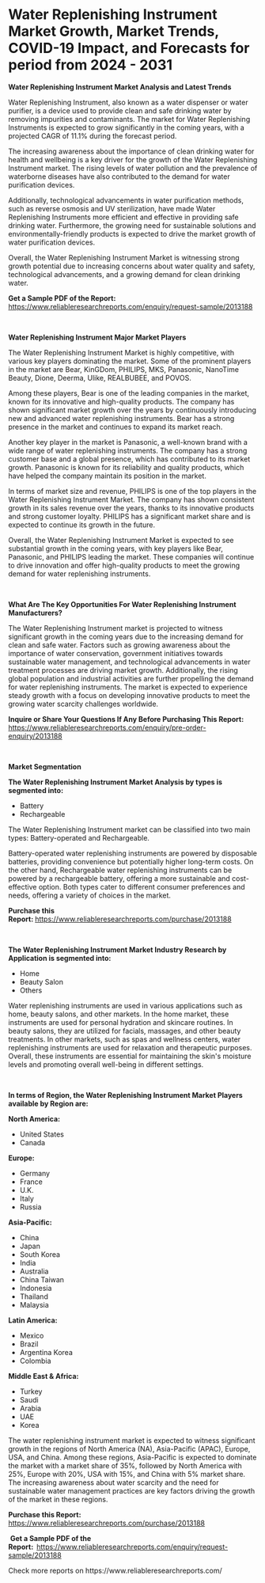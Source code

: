 <p><h1>Water Replenishing Instrument Market Growth, Market Trends, COVID-19 Impact, and Forecasts for period from 2024 - 2031</h1></p><p><strong>Water Replenishing Instrument Market Analysis and Latest Trends</strong></p>
<p><p>Water Replenishing Instrument, also known as a water dispenser or water purifier, is a device used to provide clean and safe drinking water by removing impurities and contaminants. The market for Water Replenishing Instruments is expected to grow significantly in the coming years, with a projected CAGR of 11.1% during the forecast period. </p><p>The increasing awareness about the importance of clean drinking water for health and wellbeing is a key driver for the growth of the Water Replenishing Instrument market. The rising levels of water pollution and the prevalence of waterborne diseases have also contributed to the demand for water purification devices. </p><p>Additionally, technological advancements in water purification methods, such as reverse osmosis and UV sterilization, have made Water Replenishing Instruments more efficient and effective in providing safe drinking water. Furthermore, the growing need for sustainable solutions and environmentally-friendly products is expected to drive the market growth of water purification devices.</p><p>Overall, the Water Replenishing Instrument Market is witnessing strong growth potential due to increasing concerns about water quality and safety, technological advancements, and a growing demand for clean drinking water.</p></p>
<p><strong>Get a Sample PDF of the Report:&nbsp;</strong> <a href="https://www.reliableresearchreports.com/enquiry/request-sample/2013188">https://www.reliableresearchreports.com/enquiry/request-sample/2013188</a></p>
<p>&nbsp;</p>
<p><strong>Water Replenishing Instrument Major Market Players</strong></p>
<p><p>The Water Replenishing Instrument Market is highly competitive, with various key players dominating the market. Some of the prominent players in the market are Bear, KinGDom, PHILIPS, MKS, Panasonic, NanoTime Beauty, Dione, Deerma, Ulike, REALBUBEE, and POVOS.</p><p>Among these players, Bear is one of the leading companies in the market, known for its innovative and high-quality products. The company has shown significant market growth over the years by continuously introducing new and advanced water replenishing instruments. Bear has a strong presence in the market and continues to expand its market reach.</p><p>Another key player in the market is Panasonic, a well-known brand with a wide range of water replenishing instruments. The company has a strong customer base and a global presence, which has contributed to its market growth. Panasonic is known for its reliability and quality products, which have helped the company maintain its position in the market.</p><p>In terms of market size and revenue, PHILIPS is one of the top players in the Water Replenishing Instrument Market. The company has shown consistent growth in its sales revenue over the years, thanks to its innovative products and strong customer loyalty. PHILIPS has a significant market share and is expected to continue its growth in the future.</p><p>Overall, the Water Replenishing Instrument Market is expected to see substantial growth in the coming years, with key players like Bear, Panasonic, and PHILIPS leading the market. These companies will continue to drive innovation and offer high-quality products to meet the growing demand for water replenishing instruments.</p></p>
<p>&nbsp;</p>
<p><strong>What Are The Key Opportunities For Water Replenishing Instrument Manufacturers?</strong></p>
<p><p>The Water Replenishing Instrument market is projected to witness significant growth in the coming years due to the increasing demand for clean and safe water. Factors such as growing awareness about the importance of water conservation, government initiatives towards sustainable water management, and technological advancements in water treatment processes are driving market growth. Additionally, the rising global population and industrial activities are further propelling the demand for water replenishing instruments. The market is expected to experience steady growth with a focus on developing innovative products to meet the growing water scarcity challenges worldwide.</p></p>
<p><strong>Inquire or Share Your Questions If Any Before Purchasing This Report:</strong> <a href="https://www.reliableresearchreports.com/enquiry/pre-order-enquiry/2013188">https://www.reliableresearchreports.com/enquiry/pre-order-enquiry/2013188</a></p>
<p>&nbsp;</p>
<p><strong>Market Segmentation</strong></p>
<p><strong>The Water Replenishing Instrument Market Analysis by types is segmented into:</strong></p>
<p><ul><li>Battery</li><li>Rechargeable</li></ul></p>
<p><p>The Water Replenishing Instrument market can be classified into two main types: Battery-operated and Rechargeable. </p><p>Battery-operated water replenishing instruments are powered by disposable batteries, providing convenience but potentially higher long-term costs. On the other hand, Rechargeable water replenishing instruments can be powered by a rechargeable battery, offering a more sustainable and cost-effective option. Both types cater to different consumer preferences and needs, offering a variety of choices in the market.</p></p>
<p><strong>Purchase this Report:&nbsp;</strong><a href="https://www.reliableresearchreports.com/purchase/2013188">https://www.reliableresearchreports.com/purchase/2013188</a></p>
<p>&nbsp;</p>
<p><strong>The Water Replenishing Instrument Market Industry Research by Application is segmented into:</strong></p>
<p><ul><li>Home</li><li>Beauty Salon</li><li>Others</li></ul></p>
<p><p>Water replenishing instruments are used in various applications such as home, beauty salons, and other markets. In the home market, these instruments are used for personal hydration and skincare routines. In beauty salons, they are utilized for facials, massages, and other beauty treatments. In other markets, such as spas and wellness centers, water replenishing instruments are used for relaxation and therapeutic purposes. Overall, these instruments are essential for maintaining the skin's moisture levels and promoting overall well-being in different settings.</p></p>
<p>&nbsp;</p>
<p><strong>In terms of Region, the Water Replenishing Instrument Market Players available by Region are:</strong></p>
<p>
    <p> <strong> North America: </strong>
        <ul>
            <li>United States</li>
            <li>Canada</li>
        </ul>
        </p> 
    <p> <strong> Europe: </strong>
        <ul>
            <li>Germany</li>
            <li>France</li>
            <li>U.K.</li>
            <li>Italy</li>
            <li>Russia</li>
        </ul>
        </p> 
    <p> <strong> Asia-Pacific: </strong>
        <ul>
            <li>China</li>
            <li>Japan</li>
            <li>South Korea</li>
            <li>India</li>
            <li>Australia</li>
            <li>China Taiwan</li>
            <li>Indonesia</li>
            <li>Thailand</li>
            <li>Malaysia</li>
        </ul>
        </p> 
    <p> <strong> Latin America: </strong>
        <ul>
            <li>Mexico</li>
            <li>Brazil</li>
            <li>Argentina Korea</li>
            <li>Colombia</li>
        </ul>
        </p> 
    <p> <strong> Middle East & Africa: </strong>
        <ul>
            <li>Turkey</li>
            <li>Saudi</li>
            <li>Arabia</li>
            <li>UAE</li>
            <li>Korea</li>
        </ul>
    </p>
    </p>
<p><p>The water replenishing instrument market is expected to witness significant growth in the regions of North America (NA), Asia-Pacific (APAC), Europe, USA, and China. Among these regions, Asia-Pacific is expected to dominate the market with a market share of 35%, followed by North America with 25%, Europe with 20%, USA with 15%, and China with 5% market share. The increasing awareness about water scarcity and the need for sustainable water management practices are key factors driving the growth of the market in these regions.</p></p>
<p><strong>Purchase this Report: </strong><a href="https://www.reliableresearchreports.com/purchase/2013188">https://www.reliableresearchreports.com/purchase/2013188</a></p>
<p>&nbsp;<strong>Get a Sample PDF of the Report:&nbsp;&nbsp;</strong><a href="https://www.reliableresearchreports.com/enquiry/request-sample/2013188">https://www.reliableresearchreports.com/enquiry/request-sample/2013188</a></p>
<p><strong></strong></p>
<p>Check more reports on https://www.reliableresearchreports.com/</p>